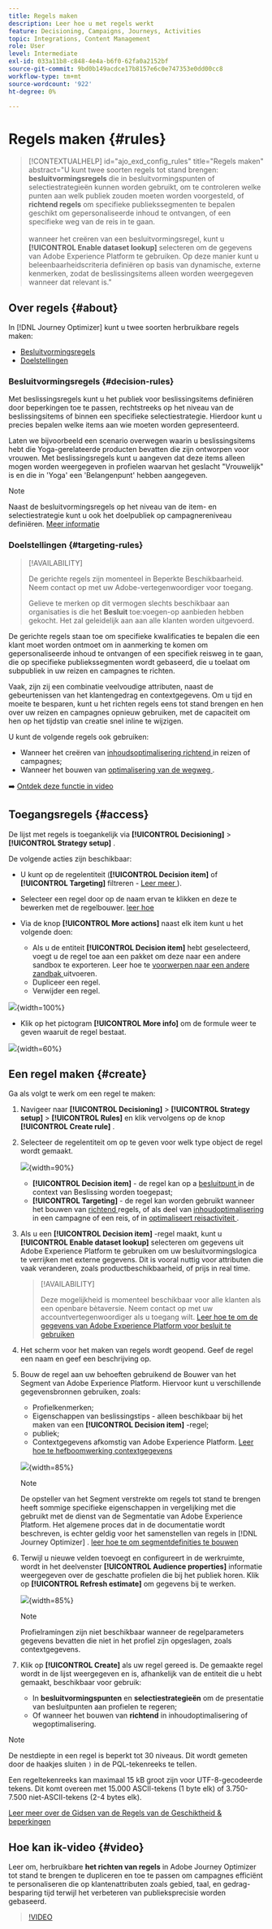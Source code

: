 ```yaml
---
title: Regels maken
description: Leer hoe u met regels werkt
feature: Decisioning, Campaigns, Journeys, Activities
topic: Integrations, Content Management
role: User
level: Intermediate
exl-id: 033a11b8-c848-4e4a-b6f0-62fa0a2152bf
source-git-commit: 9bd0b149acdce17b8157e6c0e747353e0dd00cc8
workflow-type: tm+mt
source-wordcount: '922'
ht-degree: 0%

---
```


# Regels maken {#rules}

>[!CONTEXTUALHELP]
>id="ajo_exd_config_rules"
>title="Regels maken"
>abstract="U kunt twee soorten regels tot stand brengen: **besluitvormingsregels** die in besluitvormingspunten of selectiestrategieën kunnen worden gebruikt, om te controleren welke punten aan welk publiek zouden moeten worden voorgesteld, of **richtend regels** om specifieke publiekssegmenten te bepalen geschikt om gepersonaliseerde inhoud te ontvangen, of een specifieke weg van de reis in te gaan.<br/><br/> wanneer het creëren van een besluitvormingsregel, kunt u **[!UICONTROL Enable dataset lookup]** selecteren om de gegevens van Adobe Experience Platform te gebruiken. Op deze manier kunt u beleenbaarheidscriteria definiëren op basis van dynamische, externe kenmerken, zodat de beslissingsitems alleen worden weergegeven wanneer dat relevant is."

## Over regels {#about}

In [!DNL Journey Optimizer] kunt u twee soorten herbruikbare regels maken:

* [Besluitvormingsregels](#decision-rules)
* [Doelstellingen](#targeting-rules)

### Besluitvormingsregels {#decision-rules}

Met beslissingsregels kunt u het publiek voor beslissingsitems definiëren door beperkingen toe te passen, rechtstreeks op het niveau van de beslissingsitems of binnen een specifieke selectiestrategie. Hierdoor kunt u precies bepalen welke items aan wie moeten worden gepresenteerd.

Laten we bijvoorbeeld een scenario overwegen waarin u beslissingsitems hebt die Yoga-gerelateerde producten bevatten die zijn ontworpen voor vrouwen. Met beslissingsregels kunt u aangeven dat deze items alleen mogen worden weergegeven in profielen waarvan het geslacht &quot;Vrouwelijk&quot; is en die in &#39;Yoga&#39; een &#39;Belangenpunt&#39; hebben aangegeven.

>[!NOTE]
>
>Naast de besluitvormingsregels op het niveau van de item- en selectiestrategie kunt u ook het doelpubliek op campagnereniveau definiëren. [Meer informatie](../campaigns/create-campaign.md#audience)

### Doelstellingen {#targeting-rules}

>[!AVAILABILITY]
>
>De gerichte regels zijn momenteel in Beperkte Beschikbaarheid. Neem contact op met uw Adobe-vertegenwoordiger voor toegang.
>
>Gelieve te merken op dit vermogen slechts beschikbaar aan organisaties is die het **Besluit** toe:voegen-op aanbieden hebben gekocht. Het zal geleidelijk aan aan alle klanten worden uitgevoerd.

De gerichte regels staan toe om specifieke kwalificaties te bepalen die een klant moet worden ontmoet om in aanmerking te komen om gepersonaliseerde inhoud te ontvangen of een specifiek reisweg in te gaan, die op specifieke publiekssegmenten wordt gebaseerd, die u toelaat om subpubliek in uw reizen en campagnes te richten.

Vaak, zijn zij een combinatie veelvoudige attributen, naast de gebeurtenissen van het klantengedrag en contextgegevens. Om u tijd en moeite te besparen, kunt u het richten regels eens tot stand brengen en hen over uw reizen en campagnes opnieuw gebruiken, met de capaciteit om hen op het tijdstip van creatie snel inline te wijzigen.

U kunt de volgende regels ook gebruiken:

* Wanneer het creëren van [ inhoudsoptimalisering richtend ](../campaigns/campaigns-message-optimization.md#targeting) in reizen of campagnes;
* Wanneer het bouwen van [ optimalisering van de wegweg ](../building-journeys/optimize.md#targeting).

➡️ [Ontdek deze functie in video](#video)

## Toegangsregels {#access}

De lijst met regels is toegankelijk via **[!UICONTROL Decisioning]** > **[!UICONTROL Strategy setup]** .

De volgende acties zijn beschikbaar:

* U kunt op de regelentiteit (**[!UICONTROL Decision item]** of **[!UICONTROL Targeting]** filtreren - [ Leer meer ](#about)).

* Selecteer een regel door op de naam ervan te klikken en deze te bewerken met de regelbouwer. [ leer hoe ](#create)

* Via de knop **[!UICONTROL More actions]** naast elk item kunt u het volgende doen:

   * Als u de entiteit **[!UICONTROL Decision item]** hebt geselecteerd, voegt u de regel toe aan een pakket om deze naar een andere sandbox te exporteren. Leer hoe te [ voorwerpen naar een andere zandbak ](../configuration/copy-objects-to-sandbox.md) uitvoeren.
   * Dupliceer een regel.
   * Verwijder een regel.

![](assets/rules-list.png){width=100%}

* Klik op het pictogram **[!UICONTROL More info]** om de formule weer te geven waaruit de regel bestaat.

![](assets/rule-formula.png){width=60%}

## Een regel maken {#create}

Ga als volgt te werk om een regel te maken:

1. Navigeer naar **[!UICONTROL Decisioning]** > **[!UICONTROL Strategy setup]** > **[!UICONTROL Rules]** en klik vervolgens op de knop **[!UICONTROL Create rule]** .

1. Selecteer de regelentiteit om op te geven voor welk type object de regel wordt gemaakt.

   ![](assets/rules-select-entity.png){width=90%}

   * **[!UICONTROL Decision item]** - de regel kan op a [ besluitpunt ](#decision-rules) in de context van Beslissing worden toegepast;
   * **[!UICONTROL Targeting]** - de regel kan worden gebruikt wanneer het bouwen van [ richtend ](#targeting-rules) regels, of als deel van [ inhoudoptimalisering ](../campaigns/campaigns-message-optimization.md#targeting) in een campagne of een reis, of in [ optimaliseert reisactiviteit ](../building-journeys/optimize.md#targeting).

1. Als u een **[!UICONTROL Decision item]** -regel maakt, kunt u **[!UICONTROL Enable dataset lookup]** selecteren om gegevens uit Adobe Experience Platform te gebruiken om uw besluitvormingslogica te verrijken met externe gegevens. Dit is vooral nuttig voor attributen die vaak veranderen, zoals productbeschikbaarheid, of prijs in real time.

   >[!AVAILABILITY]
   >
   >Deze mogelijkheid is momenteel beschikbaar voor alle klanten als een openbare bètaversie. Neem contact op met uw accountvertegenwoordiger als u toegang wilt. [ Leer hoe te om de gegevens van Adobe Experience Platform voor besluit te gebruiken ](../experience-decisioning/aep-data-exd.md)

1. Het scherm voor het maken van regels wordt geopend. Geef de regel een naam en geef een beschrijving op.

1. Bouw de regel aan uw behoeften gebruikend de Bouwer van het Segment van Adobe Experience Platform. Hiervoor kunt u verschillende gegevensbronnen gebruiken, zoals:
   * Profielkenmerken;
   * Eigenschappen van beslissingstips - alleen beschikbaar bij het maken van een **[!UICONTROL Decision item]** -regel;
   * publiek;
   * Contextgegevens afkomstig van Adobe Experience Platform. [ Leer hoe te hefboomwerking contextgegevens ](context-data.md)

   ![](assets/decision-rules-build.png){width=85%}

   >[!NOTE]
   >
   >De opsteller van het Segment verstrekte om regels tot stand te brengen heeft sommige specifieke eigenschappen in vergelijking met die gebruikt met de dienst van de Segmentatie van Adobe Experience Platform. Het algemene proces dat in de documentatie wordt beschreven, is echter geldig voor het samenstellen van regels in [!DNL Journey Optimizer] . [ leer hoe te om segmentdefinities te bouwen ](../audience/creating-a-segment-definition.md)

1. Terwijl u nieuwe velden toevoegt en configureert in de werkruimte, wordt in het deelvenster **[!UICONTROL Audience properties]** informatie weergegeven over de geschatte profielen die bij het publiek horen. Klik op **[!UICONTROL Refresh estimate]** om gegevens bij te werken.

   ![](assets/decision-rule-audience-properties.png){width=85%}

   >[!NOTE]
   >
   >Profielramingen zijn niet beschikbaar wanneer de regelparameters gegevens bevatten die niet in het profiel zijn opgeslagen, zoals contextgegevens.

1. Klik op **[!UICONTROL Create]** als uw regel gereed is. De gemaakte regel wordt in de lijst weergegeven en is, afhankelijk van de entiteit die u hebt gemaakt, beschikbaar voor gebruik:

   * In **besluitvormingspunten** en **selectiestrategieën** om de presentatie van besluitpunten aan profielen te regeren;
   * Of wanneer het bouwen van **richtend** in inhoudoptimalisering of wegoptimalisering.

>[!NOTE]
>
>De nestdiepte in een regel is beperkt tot 30 niveaus. Dit wordt gemeten door de haakjes sluiten `)` in de PQL-tekenreeks te tellen.
>
>Een regeltekenreeks kan maximaal 15 kB groot zijn voor UTF-8-gecodeerde tekens. Dit komt overeen met 15.000 ASCII-tekens (1 byte elk) of 3.750-7.500 niet-ASCII-tekens (2-4 bytes elk).
>
>[ Leer meer over de Gidsen van de Regels van de Geschiktheid &amp; beperkingen ](decisioning-guardrails.md#eligibility-rules)

## Hoe kan ik-video {#video}

Leer om, herbruikbare **het richten van regels** in Adobe Journey Optimizer tot stand te brengen te dupliceren en toe te passen om campagnes efficiënt te personaliseren die op klantenattributen zoals gebied, taal, en gedrag-besparing tijd terwijl het verbeteren van publieksprecisie worden gebaseerd.

>[!VIDEO](https://video.tv.adobe.com/v/3476127/?quality=12)
